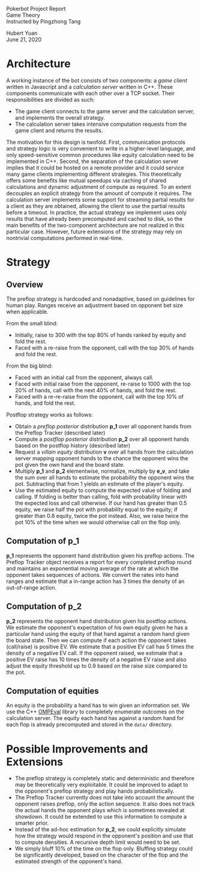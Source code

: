 Pokerbot Project Report<br>
Game Theory<br>
Instructed by Pingzhong Tang<br>

Hubert Yuan<br/>
June 21, 2020

# Architecture

A working instance of the bot consists of two components: a _game client_ written in Javascript and a _calculation server_ written in C++. These components communicate with each other over a TCP socket. Their responsibilities are divided as such:
- The game client connects to the game server and the calculation server, and implements the overall strategy.
- The calculation server takes intensive computation requests from the game client and returns the results. 

The motivation for this design is twofold. First, communication protocols and strategy logic is very convenient to write in a higher-level language, and only speed-sensitive common procedures like equity calculation need to be implemented in C++. Second, the separation of the calculation server implies that it could be hosted on a remote provider and it could service many game clients implementing different strategies. This theoretically offers some benefits like mutual speedups via caching of shared calculations and dynamic adjustment of compute as required. To an extent decouples an explicit strategy from the amount of compute it requires. The calculation server implements some support for streaming partial results for a client as they are obtained, allowing the client to use the partial results before a timeout. In practice, the actual strategy we implement uses only results that have already been precomputed and cached to disk, so the main benefits of the two-component architecture are not realized in this particular case. However, future extensions of the strategy may rely on nontrivial computations performed in real-time.

# Strategy

## Overview

The preflop strategy is hardcoded and nonadaptive, based on guidelines for human play. Ranges receive an adjustment based on opponent bet size when applicable.

From the small blind:
- Initially, raise to 300 with the top 80% of hands ranked by equity and fold the rest.
- Faced with a re-raise from the opponent, call with the top 30% of hands and fold the rest.

From the big blind:
- Faced with an initial call from the opponent, always call.
- Faced with initial raise from the opponent, re-raise to 1000 with the top 20% of hands, call with the next 40% of hands, and fold the rest.
- Faced with a re-re-raise from the opponent, call with the top 10% of hands, and fold the rest.

Postflop strategy works as follows:
- Obtain a _preflop posterior_ distribution **p_1** over all opponent hands from the Preflop Tracker (described later)
- Compute a _postflop posterior_ distribution **p_2** over all opponent hands based on the postflop history (described later)
- Request a _villain equity_ distribution **v** over all hands from the calculation server mapping opponent hands to the chance the opponent wins the pot given the own hand and the board state.
- Multiply **p_1** and **p_2** elementwise, normalize, multiply by **e_v**, and take the sum over all hands to estimate the probability the opponent wins the pot. Subtracting that from 1 yields an estimate of the player's equity.
- Use the estimated equity to compute the expected value of folding and calling. If folding is better than calling, fold with probability linear with the expected loss and call otherwise. If our hand has greater than 0.5 equity, we raise half the pot with probability equal to the equity; if greater than 0.8 equity, twice the pot instead. Also, we raise twice the pot 10% of the time when we would otherwise call on the flop only.

## Computation of **p_1**
**p_1** represents the opponent hand distribution given his preflop actions. The Preflop Tracker object receives a report for every completed preflop round and maintains an exponential moving average of the rate at which the opponent takes sequences of actions. We convert the rates into hand ranges and estimate that a in-range action has 3 times the density of an out-of-range action.

## Computation of **p_2**
**p_2** represents the opponent hand distribution given his postflop actions. We estimate the opponent's expectation of his own equity given he has a particular hand using the equity of that hand against a random hand given the board state. Then we can compute if each action the opponent takes (call/raise) is positive EV. We estimate that a positive EV call has 5 times the density of a negative EV call. If the opponent raised, we estimate that a positive EV raise has 10 times the density of a negative EV raise and also adjust the equity threshold up to 0.9 based on the raise size compared to the pot.

## Computation of equities
An equity is the probability a hand has to win given an information set. We use the C++ [OMPEval](https://github.com/zekyll/OMPEval) library to completely enumerate outcomes on the calculation server. The equity each hand has against a random hand for each flop is already precomputed and stored in the ``data/`` directory.

# Possible Improvements and Extensions
- The preflop strategy is completely static and deterministic and therefore may be theoretically very exploitable. It could be improved to adapt to the opponent's preflop strategy and play hands probabilistically.
- The Preflop Tracker currently does not take into account the amount the opponent raises preflop, only the action sequence. It also does not track the actual hands the opponent plays which is sometimes revealed at showdown. It could be extended to use this information to compute a smarter prior.
- Instead of the ad-hoc estimation for **p_2**, we could explicitly simulate how the strategy would respond in the opponent's position and use that to compute densities. A recursive depth limit would need to be set.
- We simply bluff 10% of the time on the flop only. Bluffing strategy could be significantly developed, based on the character of the flop and the estimated strength of the opponent's hand.

